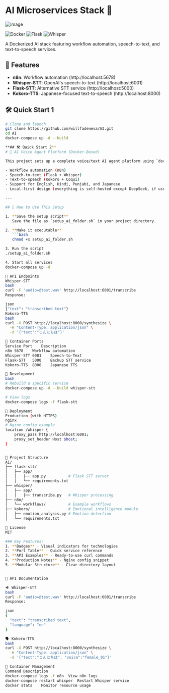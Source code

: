 # AI Microservices Stack 🚀
![image](https://github.com/user-attachments/assets/4c524f89-d8eb-4011-8b0a-fa1ca8c8bf06)

![Docker](https://img.shields.io/badge/Docker-Containers-blue)
![Flask](https://img.shields.io/badge/Flask-API-green)
![Whisper](https://img.shields.io/badge/OpenAI-Whisper-purple)

A Dockerized AI stack featuring workflow automation, speech-to-text, and text-to-speech services.

## 🌟 Features
- **n8n**: Workflow automation (http://localhost:5678)
- **Whisper-STT**: OpenAI's speech-to-text (http://localhost:6001)
- **Flask-STT**: Alternative STT service (http://localhost:5000) 
- **Kokoro-TTS**: Japanese-focused text-to-speech (http://localhost:8000)

## 🛠️ Quick Start 1
```bash
# Clone and launch
git clone https://github.com/willfadeneva/AI.git
cd AI
docker-compose up -d --build

**## 🛠️ Quick Start 2**
# 🧠 AI Voice Agent Platform (Docker-Based)

This project sets up a complete voice/text AI agent platform using `docker-compose`, combining:

- Workflow automation (n8n)
- Speech-to-text (Flask + Whisper)
- Text-to-speech (Kokoro + Coqui)
- Support for English, Hindi, Punjabi, and Japanese
- Local-first design (everything is self-hosted except DeepSeek, if used)

---

## 🚀 How to Use This Setup

1. **Save the setup script**  
   Save the file as `setup_ai_folder.sh` in your project directory.

2. **Make it executable**  
   ```bash
   chmod +x setup_ai_folder.sh

3. Run the script
./setup_ai_folder.sh

4. Start all services
docker-compose up -d

📡 API Endpoints
Whisper-STT
bash
curl -F 'audio=@test.wav' http://localhost:6001/transcribe
Response:

json
{"text": "transcribed text"}
Kokoro-TTS
bash
curl -X POST http://localhost:8000/synthesize \
  -H "Content-Type: application/json" \
  -d '{"text":"こんにちは"}'

🐳 Container Ports
Service	Port	Description
n8n	5678	Workflow automation
Whisper-STT	6001	Speech-to-Text
Flask-STT	5000	Backup STT service
Kokoro-TTS	8000	Japanese TTS

🔧 Development
bash
# Rebuild a specific service
docker-compose up -d --build whisper-stt

# View logs
docker-compose logs -f flask-stt

🚀 Deployment
Production (with HTTPS)
nginx
# Nginx config example
location /whisper {
    proxy_pass http://localhost:6001;
    proxy_set_header Host $host;
}


📂 Project Structure
AI/
├── flask-stt/
│   ├── app/
│   │   ├── app.py          # Flask STT server
│   │   └── requirements.txt
├── whisper/
│   ├── app/
│   │   ├── transcribe.py   # Whisper processing
├── n8n/
│   └── workflows/          # Example workflows
├── kokoro/                 # Emotional intelligence module
│   ├── emotion_analysis.py # Emotion detection
│   └── requirements.txt

📝 License
MIT

### Key Features:
1. **Badges** - Visual indicators for technologies
2. **Port Table** - Quick service reference
3. **API Examples** - Ready-to-use curl commands
4. **Production Notes** - Nginx config snippet
5. **Modular Structure** - Clear directory layout


📡 API Documentation

🔉 Whisper-STT
bash
curl -F 'audio=@test.wav' http://localhost:6001/transcribe
Response:

json
{
  "text": "transcribed text",
  "language": "en"
}

🗣️ Kokoro-TTS
bash
curl -X POST http://localhost:8000/synthesize \
  -H "Content-Type: application/json" \
  -d '{"text":"こんにちは", "voice":"female_01"}'

🐳 Container Management
Command	Description
docker-compose logs -f n8n	View n8n logs
docker-compose restart whisper	Restart Whisper service
docker stats	Monitor resource usage

